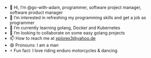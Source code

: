- 👋 Hi, I’m @go-with-adam, programmer, software project manager, software product manager
- 👀 I’m interested in refreshing my programming skills and get a job as programmer
- 🌱 I’m currently learning golang, Docker and Kubernetes
- 💞️ I’m looking to collaborate on some easy golang projects
- 📫 How to reach me at xplorex3@yahoo.de
- 😄 Pronouns: I am a man
- ⚡ Fun fact: I love riding enduro motorcycles & dancing

<!---
go-with-adam/go-with-adam is a ✨ special ✨ repository because its `README.md` (this file) appears on your GitHub profile.
You can click the Preview link to take a look at your changes.
--->
